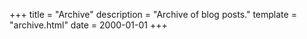 +++
title = "Archive"
description = "Archive of blog posts."
template = "archive.html"
date = 2000-01-01
+++

